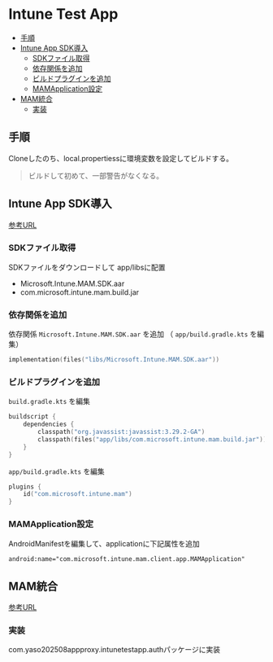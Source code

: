 <!-- omit in toc -->
# Intune Test App

- [手順](#手順)
- [Intune App SDK導入](#intune-app-sdk導入)
  - [SDKファイル取得](#sdkファイル取得)
  - [依存関係を追加](#依存関係を追加)
  - [ビルドプラグインを追加](#ビルドプラグインを追加)
  - [MAMApplication設定](#mamapplication設定)
- [MAM統合](#mam統合)
  - [実装](#実装)

## 手順

Cloneしたのち、local.propertiessに環境変数を設定してビルドする。

> ビルドして初めて、一部警告がなくなる。

## Intune App SDK導入

[参考URL](https://learn.microsoft.com/ja-jp/intune/intune-service/developer/app-sdk-android-phase3)

### SDKファイル取得

SDKファイルをダウンロードして app/libsに配置

- Microsoft.Intune.MAM.SDK.aar
- com.microsoft.intune.mam.build.jar

### 依存関係を追加

依存関係 `Microsoft.Intune.MAM.SDK.aar` を追加 （ `app/build.gradle.kts` を編集）

```kotlin:app/build.gradle.kts
implementation(files("libs/Microsoft.Intune.MAM.SDK.aar"))
```

### ビルドプラグインを追加

`build.gradle.kts` を編集

```kotlin:build.gradle.kts
buildscript {
    dependencies {
        classpath("org.javassist:javassist:3.29.2-GA")
        classpath(files("app/libs/com.microsoft.intune.mam.build.jar"))
    }
}
```

`app/build.gradle.kts` を編集

```kotlin:app/build.gradle.kts
plugins {
    id("com.microsoft.intune.mam")
}
```

### MAMApplication設定

AndroidManifestを編集して、applicationに下記属性を追加

```xml
android:name="com.microsoft.intune.mam.client.app.MAMApplication"
```

## MAM統合

[参考URL](https://learn.microsoft.com/ja-jp/intune/intune-service/developer/app-sdk-android-phase4)

### 実装

com.yaso202508appproxy.intunetestapp.authパッケージに実装
